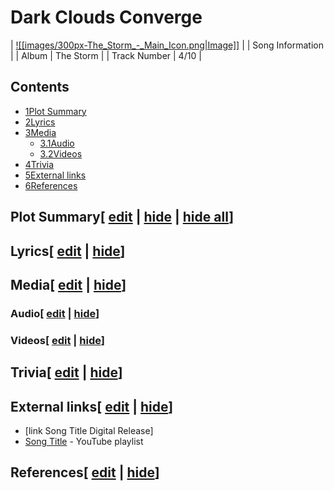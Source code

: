 # Dark Clouds Converge

| [![[images/300px-The_Storm_-_Main_Icon.png|Image]]](/wiki/File:The_Storm_-_Main_Icon.png) |
| Song Information |
| Album | The Storm |
| Track Number | 4/10 |

## Contents

- [1Plot Summary](#Plot_Summary)
- [2Lyrics](#Lyrics)
- [3Media](#Media)
  - [3.1Audio](#Audio)
  - [3.2Videos](#Videos)
- [4Trivia](#Trivia)
- [5External links](#External_links)
- [6References](#References)

## Plot Summary\[ [edit](/wiki/Dark_Clouds_Converge?action=edit&section=1 "Edit section: Plot Summary") \| [hide](/wiki/Dark_Clouds_Converge "Expand or collapse this section") \| [hide all](/wiki/Dark_Clouds_Converge "Expand or collapse all sections on this page")\]

## Lyrics\[ [edit](/wiki/Dark_Clouds_Converge?action=edit&section=2 "Edit section: Lyrics") \| [hide](/wiki/Dark_Clouds_Converge "Expand or collapse this section")\]

## Media\[ [edit](/wiki/Dark_Clouds_Converge?action=edit&section=3 "Edit section: Media") \| [hide](/wiki/Dark_Clouds_Converge "Expand or collapse this section")\]

### Audio\[ [edit](/wiki/Dark_Clouds_Converge?action=edit&section=4 "Edit section: Audio") \| [hide](/wiki/Dark_Clouds_Converge "Expand or collapse this section")\]

### Videos\[ [edit](/wiki/Dark_Clouds_Converge?action=edit&section=5 "Edit section: Videos") \| [hide](/wiki/Dark_Clouds_Converge "Expand or collapse this section")\]

## Trivia\[ [edit](/wiki/Dark_Clouds_Converge?action=edit&section=6 "Edit section: Trivia") \| [hide](/wiki/Dark_Clouds_Converge "Expand or collapse this section")\]

## External links\[ [edit](/wiki/Dark_Clouds_Converge?action=edit&section=7 "Edit section: External links") \| [hide](/wiki/Dark_Clouds_Converge "Expand or collapse this section")\]

- \[link Song Title Digital Release\]
- [Song Title](https://www.youtube.com/playlist?list=playlistId) \- YouTube playlist

## References\[ [edit](/wiki/Dark_Clouds_Converge?action=edit&section=8 "Edit section: References") \| [hide](/wiki/Dark_Clouds_Converge "Expand or collapse this section")\]